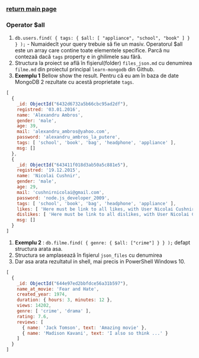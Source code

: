 ### [return main page](../README.md)

### Operator $all

1. `db.users.find( { tags: { $all: [ "appliance", "school", "book" ] } } );` - Numaidecît your query trebuie să fie un masiv. Operatorul $all este un array care contine toate elementele specifice. Parcă nu contezaă dacă `tags` property e in ghilimele sau fără.
2. Structura la proiect se află în fișierul(folder) `files_json.md` cu denumirea `filme.md` din proiectul principal `learn-mongodb` din Github.
3. **Exemplu 1** Bellow show the result. Pentru că eu am în baza de date MongoDB 2 rezultate cu acestă proprietate `tags`.

```js
[
  {
    _id: ObjectId("6432d6732a5b66cbc95ad2df"),
    registred: '03.01.2016',
    name: 'Alexandru Ambros',
    gender: 'male',
    age: 39,
    mail: 'alexandru_ambros@yahoo.com',
    password: 'alexandru_ambros_la_putere',
    tags: [ 'school', 'book', 'bag', 'headphone', 'appliance' ],
    msg: []
  },
  {
    _id: ObjectId("643411f018d3ab50a5c881e5"),
    registred: '19.12.2015',
    name: 'Nicolai Cushnir',
    gender: 'male',
    age: 29,
    mail: 'cushnirnicolai@gmail.com',
    password: 'node.js_developer_2009',
    tags: [ 'school', 'book', 'bag', 'headphone', 'appliance' ],
    likes: [ 'Here must be link to all likes, with User Nicolai Cushnir. ' ],
    dislikes: [ 'Here must be link to all dislikes, with User Nicolai Cushnir' ],
    msg: []
  }
]
```

1. **Exemplu 2** : `db.filme.find( { genre: { $all: ["crime"] } } );` defapt structura arata asa.
2. Structura se amplasează în fișierul `json_files` cu denumirea
3. Dar asa arata rezultatul in shell, mai precis in PowerShell Windows 10.

```js
[
  {
    _id: ObjectId("644e97ed2bbfdce56a31b597"),
    name_at_movie: 'Fear and Hate',
    created_year: 1974,
    duration: { hours: 3, minutes: 12 },
    views: 14202,
    genre: [ 'crime', 'drama' ],
    rating: 7.6,
    reviews: [
      { name: 'Jack Tomson', text: 'Amazing movie' },
      { name: 'Madison Kavani', text: 'I also so think ...' }
    ]
  }
]
```
